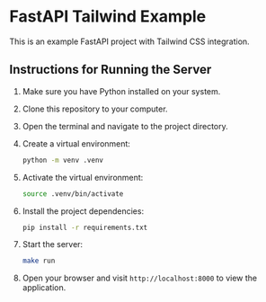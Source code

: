 # FastAPI Tailwind Example

This is an example FastAPI project with Tailwind CSS integration.

## Instructions for Running the Server

1. Make sure you have Python installed on your system.
2. Clone this repository to your computer.
3. Open the terminal and navigate to the project directory.
4. Create a virtual environment:

    ```bash
    python -m venv .venv
    ```

5. Activate the virtual environment:


    ```bash
    source .venv/bin/activate
    ```

6. Install the project dependencies:

    ```bash
    pip install -r requirements.txt
    ```

7. Start the server:

    ```bash
    make run
    ```

8. Open your browser and visit `http://localhost:8000` to view the application.
